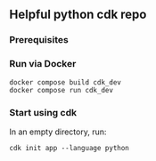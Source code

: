 ## Helpful python cdk repo

### Prerequisites

### Run via Docker

```
docker compose build cdk_dev
docker compose run cdk_dev
```

### Start using cdk

In an empty directory, run:

```
cdk init app --language python
```

